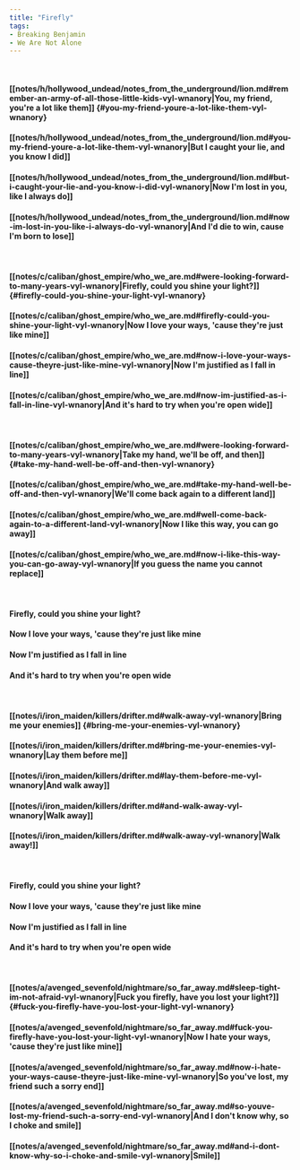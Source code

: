 ```yaml
---
title: "Firefly"
tags:
- Breaking Benjamin
- We Are Not Alone
---
```

&nbsp;
#### [[notes/h/hollywood_undead/notes_from_the_underground/lion.md#remember-an-army-of-all-those-little-kids-vyl-wnanory|You, my friend, you're a lot like them]] {#you-my-friend-youre-a-lot-like-them-vyl-wnanory}
#### [[notes/h/hollywood_undead/notes_from_the_underground/lion.md#you-my-friend-youre-a-lot-like-them-vyl-wnanory|But I caught your lie, and you know I did]]
#### [[notes/h/hollywood_undead/notes_from_the_underground/lion.md#but-i-caught-your-lie-and-you-know-i-did-vyl-wnanory|Now I'm lost in you, like I always do]]
#### [[notes/h/hollywood_undead/notes_from_the_underground/lion.md#now-im-lost-in-you-like-i-always-do-vyl-wnanory|And I'd die to win, cause I'm born to lose]]
&nbsp;
#### [[notes/c/caliban/ghost_empire/who_we_are.md#were-looking-forward-to-many-years-vyl-wnanory|Firefly, could you shine your light?]] {#firefly-could-you-shine-your-light-vyl-wnanory}
#### [[notes/c/caliban/ghost_empire/who_we_are.md#firefly-could-you-shine-your-light-vyl-wnanory|Now I love your ways, 'cause they're just like mine]]
#### [[notes/c/caliban/ghost_empire/who_we_are.md#now-i-love-your-ways-cause-theyre-just-like-mine-vyl-wnanory|Now I'm justified as I fall in line]]
#### [[notes/c/caliban/ghost_empire/who_we_are.md#now-im-justified-as-i-fall-in-line-vyl-wnanory|And it's hard to try when you're open wide]]
&nbsp;
#### [[notes/c/caliban/ghost_empire/who_we_are.md#were-looking-forward-to-many-years-vyl-wnanory|Take my hand, we'll be off, and then]] {#take-my-hand-well-be-off-and-then-vyl-wnanory}
#### [[notes/c/caliban/ghost_empire/who_we_are.md#take-my-hand-well-be-off-and-then-vyl-wnanory|We'll come back again to a different land]]
#### [[notes/c/caliban/ghost_empire/who_we_are.md#well-come-back-again-to-a-different-land-vyl-wnanory|Now I like this way, you can go away]]
#### [[notes/c/caliban/ghost_empire/who_we_are.md#now-i-like-this-way-you-can-go-away-vyl-wnanory|If you guess the name you cannot replace]]
&nbsp;
#### Firefly, could you shine your light?
#### Now I love your ways, 'cause they're just like mine
#### Now I'm justified as I fall in line
#### And it's hard to try when you're open wide
&nbsp;
#### [[notes/i/iron_maiden/killers/drifter.md#walk-away-vyl-wnanory|Bring me your enemies]] {#bring-me-your-enemies-vyl-wnanory}
#### [[notes/i/iron_maiden/killers/drifter.md#bring-me-your-enemies-vyl-wnanory|Lay them before me]]
#### [[notes/i/iron_maiden/killers/drifter.md#lay-them-before-me-vyl-wnanory|And walk away]]
#### [[notes/i/iron_maiden/killers/drifter.md#and-walk-away-vyl-wnanory|Walk away]]
#### [[notes/i/iron_maiden/killers/drifter.md#walk-away-vyl-wnanory|Walk away!]]
&nbsp;
#### Firefly, could you shine your light?
#### Now I love your ways, 'cause they're just like mine
#### Now I'm justified as I fall in line
#### And it's hard to try when you're open wide
&nbsp;
#### [[notes/a/avenged_sevenfold/nightmare/so_far_away.md#sleep-tight-im-not-afraid-vyl-wnanory|Fuck you firefly, have you lost your light?]] {#fuck-you-firefly-have-you-lost-your-light-vyl-wnanory}
#### [[notes/a/avenged_sevenfold/nightmare/so_far_away.md#fuck-you-firefly-have-you-lost-your-light-vyl-wnanory|Now I hate your ways, 'cause they're just like mine]]
#### [[notes/a/avenged_sevenfold/nightmare/so_far_away.md#now-i-hate-your-ways-cause-theyre-just-like-mine-vyl-wnanory|So you've lost, my friend such a sorry end]]
#### [[notes/a/avenged_sevenfold/nightmare/so_far_away.md#so-youve-lost-my-friend-such-a-sorry-end-vyl-wnanory|And I don't know why, so I choke and smile]]
#### [[notes/a/avenged_sevenfold/nightmare/so_far_away.md#and-i-dont-know-why-so-i-choke-and-smile-vyl-wnanory|Smile]]
